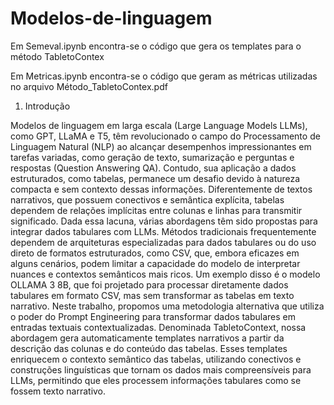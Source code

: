 # Modelos-de-linguagem

Em Semeval.ipynb encontra-se o código que gera os templates para o método TabletoContex

Em Metricas.ipynb encontra-se o código que geram as métricas utilizadas no arquivo Método_TabletoContex.pdf

1.	Introdução

Modelos de linguagem em larga escala (Large Language Models  LLMs), como GPT, LLaMA e T5, têm revolucionado o campo do Processamento de Linguagem Natural (NLP) ao alcançar desempenhos impressionantes em tarefas variadas, como geração de texto, sumarização e perguntas e respostas (Question Answering  QA). Contudo, sua aplicação a dados estruturados, como tabelas, permanece um desafio devido à natureza compacta e sem contexto dessas informações. Diferentemente de textos narrativos, que possuem conectivos e semântica explícita, tabelas dependem de relações implícitas entre colunas e linhas para transmitir significado.
Dada essa lacuna, várias abordagens têm sido propostas para integrar dados tabulares com LLMs. Métodos tradicionais frequentemente dependem de arquiteturas especializadas para dados tabulares ou do uso direto de formatos estruturados, como CSV, que, embora eficazes em alguns cenários, podem limitar a capacidade do modelo de interpretar nuances e contextos semânticos mais ricos. Um exemplo disso é o modelo OLLAMA 3 8B, que foi projetado para processar diretamente dados tabulares em formato CSV, mas sem transformar as tabelas em texto narrativo.
Neste trabalho, propomos uma metodologia alternativa que utiliza o poder do Prompt Engineering para transformar dados tabulares em entradas textuais contextualizadas. Denominada TabletoContext, nossa abordagem gera automaticamente templates narrativos a partir da descrição das colunas e do conteúdo das tabelas. Esses templates enriquecem o contexto semântico das tabelas, utilizando conectivos e construções linguísticas que tornam os dados mais compreensíveis para LLMs, permitindo que eles processem informações tabulares como se fossem texto narrativo.
